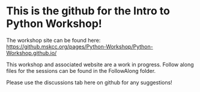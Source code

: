 <head>
  <link rel="stylesheet" type="text/css" href="styles.css">
</head>

# This is the github for the Intro to Python Workshop!

The workshop site can be found here: https://github.mskcc.org/pages/Python-Workshop/Python-Workshop.github.io/

This workshop and associated website are a work in progress. Follow along files for the sessions can be found in the FollowAlong folder. 

Please use the discussions tab here on github for any suggestions! 
